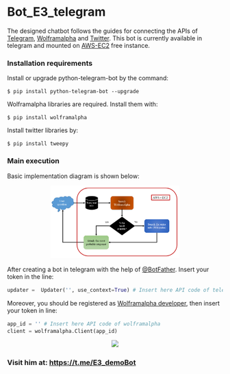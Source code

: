 # Bot_E3_telegram

The designed chatbot follows the guides for connecting the APIs of [Telegram](https://github.com/python-telegram-bot/python-telegram-bot), [Wolframalpha](https://products.wolframalpha.com/api/documentation/) and [Twitter](https://realpython.com/twitter-bot-python-tweepy/). This bot is currently available in telegram and mounted on [AWS-EC2](https://aws.amazon.com/ec2/?ec2-whats-new.sort-by=item.additionalFields.postDateTime&ec2-whats-new.sort-order=desc) free instance.

### Installation requirements

Install or upgrade python-telegram-bot by the command:

```
$ pip install python-telegram-bot --upgrade
```

Wolframalpha libraries are required. Install them with:
```
$ pip install wolframalpha
```

Install twitter libraries by:
```
$ pip install tweepy
```

### Main execution

Basic implementation diagram is shown below:

<p align="center">
  <img width="60%" src="https://raw.githubusercontent.com/erikycd/Bot_E3_telegram/main/Diagram_1.png">
</p>

After creating a bot in telegram with the help of [@BotFather](https://core.telegram.org/bots#6-botfather). Insert your token in the line:
```python
updater =  Updater('', use_context=True) # Insert here API code of telegram
```
Moreover, you should be registered as [Wolframalpha developer](https://products.wolframalpha.com/simple-api/documentation/), then insert your token in line:
```python
app_id = '' # Insert here API code of wolframalpha 
client = wolframalpha.Client(app_id)
```

<p align="center">
  <img width="40%" src="https://github.com/erikycd/Bot_E3_telegram/blob/main/ezgif.com-video-to-gif.gif">
</p>

### Visit him at: https://t.me/E3_demoBot
